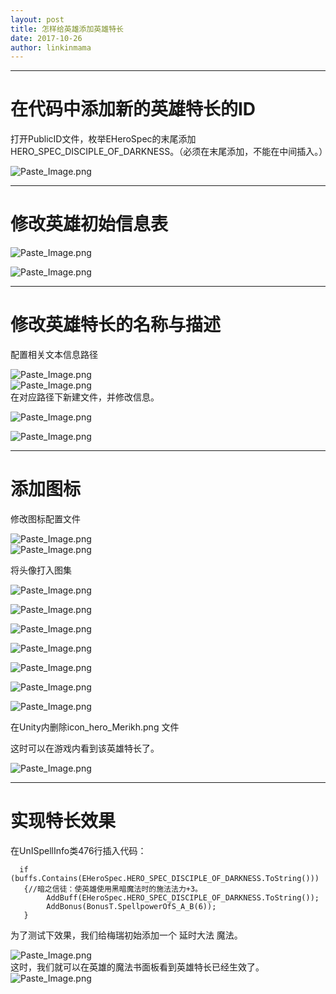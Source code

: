 ```yaml
---
layout: post
title: 怎样给英雄添加英雄特长
date: 2017-10-26
author: linkinmama
---
```


---  


# **在代码中添加新的英雄特长的ID**    
    
打开PublicID文件，枚举EHeroSpec的末尾添加HERO_SPEC_DISCIPLE_OF_DARKNESS。（必须在末尾添加，不能在中间插入。）                

![Paste_Image.png](http://upload-images.jianshu.io/upload_images/2854160-27b3949a1ad5ffe1.png?imageMogr2/auto-orient/strip%7CimageView2/2/w/1240)     

---  

     
# **修改英雄初始信息表**        
![Paste_Image.png](http://upload-images.jianshu.io/upload_images/2854160-ea0533be0c765109.png?imageMogr2/auto-orient/strip%7CimageView2/2/w/1240)        

![Paste_Image.png](http://upload-images.jianshu.io/upload_images/2854160-4fa0bfdc0e615510.png?imageMogr2/auto-orient/strip%7CimageView2/2/w/1240)        


---  


# **修改英雄特长的名称与描述**    

配置相关文本信息路径        

![Paste_Image.png](http://upload-images.jianshu.io/upload_images/2854160-640c256b93549023.png?imageMogr2/auto-orient/strip%7CimageView2/2/w/1240)        
![Paste_Image.png](http://upload-images.jianshu.io/upload_images/2854160-413684e87c6f36e8.png?imageMogr2/auto-orient/strip%7CimageView2/2/w/1240)        
在对应路径下新建文件，并修改信息。        

![Paste_Image.png](http://upload-images.jianshu.io/upload_images/2854160-1716faf5ffbb9d69.png?imageMogr2/auto-orient/strip%7CimageView2/2/w/1240)        

![Paste_Image.png](http://upload-images.jianshu.io/upload_images/2854160-d074ce57d5eee9ee.png?imageMogr2/auto-orient/strip%7CimageView2/2/w/1240)        

---  


# **添加图标**        

修改图标配置文件        

![Paste_Image.png](http://upload-images.jianshu.io/upload_images/2854160-68a892d484162928.png?imageMogr2/auto-orient/strip%7CimageView2/2/w/1240)        
![Paste_Image.png](http://upload-images.jianshu.io/upload_images/2854160-43576536adbc01bd.png?imageMogr2/auto-orient/strip%7CimageView2/2/w/1240)        

将头像打入图集        

![Paste_Image.png](http://upload-images.jianshu.io/upload_images/2854160-42d46b5884a448c9.png?imageMogr2/auto-orient/strip%7CimageView2/2/w/1240)        

![Paste_Image.png](http://upload-images.jianshu.io/upload_images/2854160-ed7d535f28dae98f.png?imageMogr2/auto-orient/strip%7CimageView2/2/w/1240)        

![Paste_Image.png](http://upload-images.jianshu.io/upload_images/2854160-b5c5cc66ba2cb6ba.png?imageMogr2/auto-orient/strip%7CimageView2/2/w/1240)        

![Paste_Image.png](http://upload-images.jianshu.io/upload_images/2854160-2deb851892c9f8b7.png?imageMogr2/auto-orient/strip%7CimageView2/2/w/1240)        

![Paste_Image.png](http://upload-images.jianshu.io/upload_images/2854160-9bacf8f0302dd6f2.png?imageMogr2/auto-orient/strip%7CimageView2/2/w/1240)        

![Paste_Image.png](http://upload-images.jianshu.io/upload_images/2854160-5229892579cfa7ed.png?imageMogr2/auto-orient/strip%7CimageView2/2/w/1240)        

![Paste_Image.png](http://upload-images.jianshu.io/upload_images/2854160-bfa827617a1c9fb6.png?imageMogr2/auto-orient/strip%7CimageView2/2/w/1240)        


在Unity内删除icon_hero_Merikh.png 文件        

这时可以在游戏内看到该英雄特长了。        

![Paste_Image.png](http://upload-images.jianshu.io/upload_images/2854160-fba33cfd8c87ca03.png?imageMogr2/auto-orient/strip%7CimageView2/2/w/1240)        

---  


# **实现特长效果**        
在UnISpellInfo类476行插入代码：        
```
  if (buffs.Contains(EHeroSpec.HERO_SPEC_DISCIPLE_OF_DARKNESS.ToString()))
   {//暗之信徒：使英雄使用黑暗魔法时的施法法力+3。
        AddBuff(EHeroSpec.HERO_SPEC_DISCIPLE_OF_DARKNESS.ToString());
        AddBonus(BonusT.SpellpowerOfS_A_B(6));
   }
```
为了测试下效果，我们给梅瑞初始添加一个 延时大法 魔法。        

![Paste_Image.png](http://upload-images.jianshu.io/upload_images/2854160-0ef9c94b00f91fe5.png?imageMogr2/auto-orient/strip%7CimageView2/2/w/1240)        
这时，我们就可以在英雄的魔法书面板看到英雄特长已经生效了。        
![Paste_Image.png](http://upload-images.jianshu.io/upload_images/2854160-e3d1a18f25430d24.png?imageMogr2/auto-orient/strip%7CimageView2/2/w/1240)        